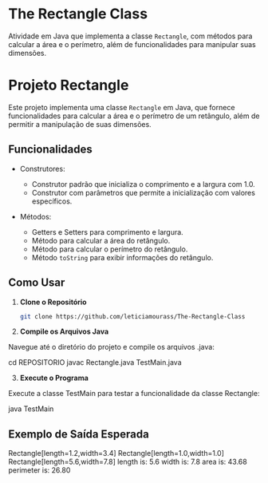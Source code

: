# The Rectangle Class

Atividade em Java que implementa a classe `Rectangle`, com métodos para calcular a área e o perímetro, além de funcionalidades para manipular suas dimensões.

# Projeto Rectangle

Este projeto implementa uma classe `Rectangle` em Java, que fornece funcionalidades para calcular a área e o perímetro de um retângulo, além de permitir a manipulação de suas dimensões.

## Funcionalidades

- Construtores:
  - Construtor padrão que inicializa o comprimento e a largura com 1.0.
  - Construtor com parâmetros que permite a inicialização com valores específicos.

- Métodos:
  - Getters e Setters para comprimento e largura.
  - Método para calcular a área do retângulo.
  - Método para calcular o perímetro do retângulo.
  - Método `toString` para exibir informações do retângulo.

## Como Usar

1. **Clone o Repositório**

   ```bash
   git clone https://github.com/leticiamourass/The-Rectangle-Class

2. **Compile os Arquivos Java**

Navegue até o diretório do projeto e compile os arquivos .java:

cd REPOSITORIO
javac Rectangle.java TestMain.java

3. **Execute o Programa**

Execute a classe TestMain para testar a funcionalidade da classe Rectangle:

java TestMain

## Exemplo de Saída Esperada

Rectangle[length=1.2,width=3.4]
Rectangle[length=1.0,width=1.0]
Rectangle[length=5.6,width=7.8]
length is: 5.6
width is: 7.8
area is: 43.68
perimeter is: 26.80
